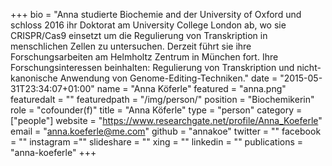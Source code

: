 +++
bio = "Anna studierte Biochemie and der University of Oxford und schloss 2016 ihr Doktorat am University College London ab, wo sie CRISPR/Cas9 einsetzt um die Regulierung von Transkription in menschlichen Zellen zu untersuchen. Derzeit führt sie ihre Forschungsarbeiten am Helmholtz Zentrum in München fort. Ihre Forschungsinteressen beinhalten: Regulierung von Transkription und nicht-kanonische Anwendung von Genome-Editing-Techniken."
date = "2015-05-31T23:34:07+01:00"
name = "Anna Köferle"
featured = "anna.png"
featuredalt = ""
featuredpath = "/img/person/"
position = "Biochemikerin"
role = "cofounder(f)"
title = "Anna Köferle"
type = "person"
category = ["people"]
website = "https://www.researchgate.net/profile/Anna_Koeferle"
email = "anna.koeferle@me.com"
github = "annakoe"
twitter = ""
facebook = ""
instagram =""
slideshare = ""
xing = ""
linkedin = ""
publications = "anna-koeferle"
+++
